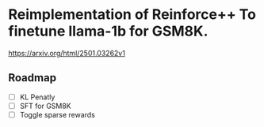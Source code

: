 # Reimplementation of Reinforce++ To finetune llama-1b for GSM8K.

https://arxiv.org/html/2501.03262v1

## Roadmap
- [ ] KL Penatly
- [ ] SFT for GSM8K
- [ ] Toggle sparse rewards
